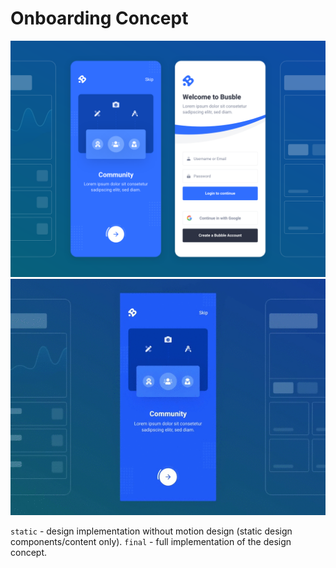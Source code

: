 # Onboarding Concept
![Onboarding Concept Static](../assets/onboarding-concept-static.png)
![Onboarding Concept](../assets/onboarding-concept.gif)

`static` - design implementation without motion design (static design components/content only).
`final` - full implementation of the design concept.